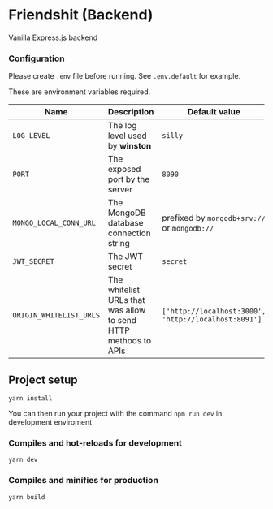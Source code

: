 # Friendshit (Backend)

Vanilla Express.js backend

### Configuration
Please create `.env` file before running.
See `.env.default` for example.

These are environment variables required.

|Name|Description|Default value|
|---|---|---|
|`LOG_LEVEL`|The log level used by **winston**|`silly`|
|`PORT`|The exposed port by the server|`8090`|
|`MONGO_LOCAL_CONN_URL`|The MongoDB database connection string|prefixed by `mongodb+srv://` or  `mongodb://`|
|`JWT_SECRET`|The JWT secret|`secret`|
|`ORIGIN_WHITELIST_URLS`|The whitelist URLs that was allow to send HTTP methods to APIs|`['http://localhost:3000', 'http://localhost:8091']`|

## Project setup
```
yarn install
```
You can then run your project with the command `npm run dev` in development enviroment

### Compiles and hot-reloads for development
```
yarn dev
```

### Compiles and minifies for production
```
yarn build
```
